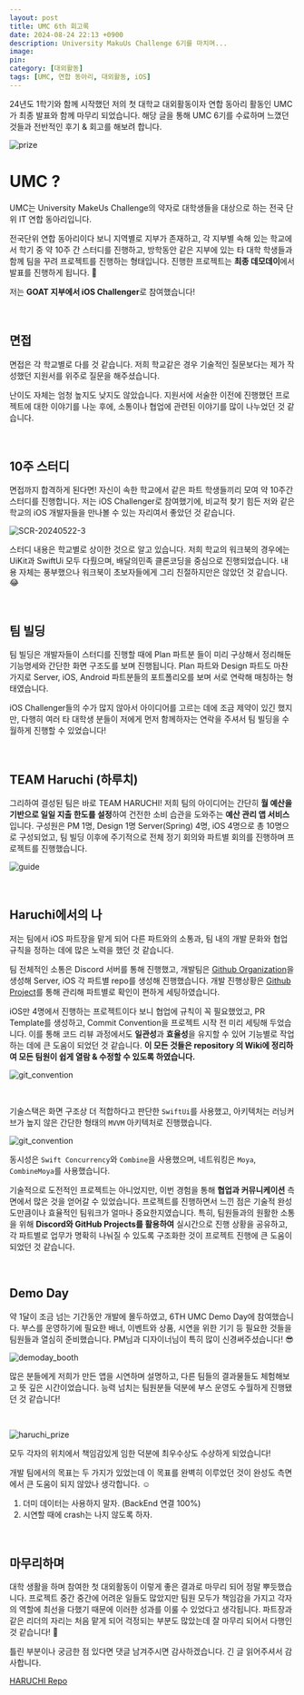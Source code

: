 ```yaml
---
layout: post
title: UMC 6th 회고록
date: 2024-08-24 22:13 +0900
description: University MakuUs Challenge 6기를 마치며...
image:
pin:
category: [대외활동]
tags: [UMC, 연합 동아리, 대외활동, iOS]
---
```


24년도 1학기와 함께 시작했던 저의 첫 대학교 대외활동이자 연합 동아리 활동인 UMC가 최종 발표와 함께 마무리 되었습니다. 해당 글을 통해 UMC 6기를 수료하며 느꼈던 것들과 전반적인 후기 & 회고를 해보려 합니다. 

![prize](/assets/img/posts/20240825/haruchi_all.jpg)

# UMC ?

UMC는 University MakeUs Challenge의 약자로 대학생들을 대상으로 하는 전국 단위 IT 연합 동아리입니다.

전국단위 연합 동아리이다 보니 지역별로 지부가 존재하고, 각 지부별 속해 있는 학교에서 학기 중 약 10주 간 스터디를 진행하고, 방학동안 같은 지부에 있는 타 대학 학생들과 함께 팀을 꾸려 프로젝트를 진행하는 형태입니다. 진행한 프로젝트는 **최종 데모데이**에서 발표를 진행하게 됩니다. 🥳

저는 **GOAT 지부에서 iOS Challenger**로 참여했습니다!

<br>



## 면접

면접은 각 학교별로 다를 것 같습니다. 저희 학교같은 경우 기술적인 질문보다는 제가 작성했던 지원서를 위주로 질문을 해주셨습니다.

난이도 자체는 엄청 높지도 낮지도 않았습니다. 지원서에 서술한 이전에 진행했던 프로젝트에 대한 이야기를 나눈 후에, 소통이나 협업에 관련된 이야기를 많이 나누었던 것 같습니다.

<br>



## 10주 스터디

면접까지 합격하게 된다면! 자신이 속한 학교에서 같은 파트 학생들끼리 모여 약 10주간 스터디를 진행합니다. 저는 iOS Challenger로 참여했기에, 비교적 찾기 힘든 저와 같은 학교의 iOS 개발자들을 만나볼 수 있는 자리여서 좋았던 것 같습니다. 

![SCR-20240522-3](/assets/img/posts/20240825/workbook.png)

스터디 내용은 학교별로 상이한 것으로 알고 있습니다. 저희 학교의 워크북의 경우에는 UiKit과 SwiftUi 모두 다뤘으며, 배달의민족 클론코딩을 중심으로 진행되었습니다. 내용 자체는 풍부했으나 워크북이 초보자들에게 그리 친절하지만은 않았던 것 같습니다. 😂

<br>



## 팀 빌딩

팀 빌딩은 개발자들이 스터디를 진행할 때에 Plan 파트분 들이 미리 구상해서 정리해둔 기능명세와 간단한 화면 구조도를 보며 진행됩니다. Plan 파트와 Design 파트도 마찬가지로 Server, iOS, Android 파트분들의 포트폴리오를 보며 서로 연락해 매칭하는 형태였습니다. 

iOS Challenger들의 수가 많지 않아서 아이디어를 고르는 데에 조금 제약이 있긴 했지만, 다행히 여러 타 대학생 분들이 저에게 먼저 함께하자는 연락을 주셔서 팀 빌딩을 수월하게 진행할 수 있었습니다! 

<br>



## TEAM Haruchi (하루치)

그리하여 결성된 팀은 바로 TEAM HARUCHI! 저희 팀의 아이디어는 간단히 **월 예산을 기반으로 일일 지출 한도를 설정**하여 건전한 소비 습관을 도와주는 **예산 관리 앱 서비스**입니다. 구성원은 PM 1명, Design 1명 Server(Spring) 4명, iOS 4명으로 총 10명으로 구성되었고, 팀 빌딩 이후에 주기적으로 전체 정기 회의와 파트별 회의를 진행하며 프로젝트를 진행했습니다.

![guide](/assets/img/posts/20240825/haruchi_guide.png)

<br>



## Haruchi에서의 나

저는 팀에서 iOS 파트장을 맡게 되어 다른 파트와의 소통과, 팀 내의 개발 문화와 협업 규칙을 정하는 데에 많은 노력을 했던 것 같습니다. 

팀 전체적인 소통은 Discord 서버를 통해 진행했고, 개발팀은 [Github Organization](https://github.com/Team-Haruchi)을 생성해 Server, iOS 각 파트별 repo를 생성해 진행했습니다. 개발 진행상황은 [Github Project](https://github.com/orgs/Team-Haruchi/projects/1)를 통해 관리해 파트별로 확인이 편하게 세팅하였습니다.

iOS만 4명에서 진행하는 프로젝트이다 보니 협업에 규칙이 꼭 필요했었고, PR Template를 생성하고, Commit Convention을 프로젝트 시작 전 미리 세팅해 두었습니다. 이를 통해 코드 리뷰 과정에서도 **일관성**과 **효율성**을 유지할 수 있어 기능별로 작업하는 데에 큰 도움이 되었던 것 같습니다. **이 모든 것들은 repository 의 Wiki에 정리하여 모든 팀원이 쉽게 열람 & 수정할 수 있도록 하였습니다.**

![git_convention](/assets/img/posts/20240825/git_convention.png)

<br>

기술스택은 화면 구조상 더 적합하다고 판단한 `SwiftUi`를 사용했고, 아키텍처는 러닝커브가 높지 않은 간단한 형태의 `MVVM` 아키텍처로 진행했습니다. 

![git_convention](/assets/img/posts/20240825/mvvm.png)



동시성은 `Swift Concurrency`와 `Combine`을 사용했으며, 네트워킹은 `Moya`, `CombineMoya`를 사용했습니다.



기술적으로 도전적인 프로젝트는 아니었지만, 이번 경험을 통해 **협업과 커뮤니케이션** 측면에서 많은 것을 얻어갈 수 있었습니다. 프로젝트를 진행하면서 느낀 점은 기술적 완성도만큼이나 효율적인 팀워크가 얼마나 중요한지였습니다. 특히, 팀원들과의 원활한 소통을 위해 **Discord와 GitHub Projects를 활용하여** 실시간으로 진행 상황을 공유하고, 각 파트별로 업무가 명확히 나눠질 수 있도록 구조화한 것이 프로젝트 진행에 큰 도움이 되었던 것 같습니다.

<br>



## Demo Day

약 1달이 조금 넘는 기간동안 개발에 몰두하였고, 6TH UMC Demo Day에 참여했습니다. 부스를 운영하기에 필요한 배너, 이벤트와 상품, 시연을 위한 기기 등 필요한 것들을 팀원들과 열심히 준비했습니다. PM님과 디자이너님이 특히 많이 신경써주셨습니다! 😎

![demoday_booth](/assets/img/posts/20240825/demoday_booth.png)

많은 분들에게 저희가 만든 앱을 시연하며 설명하고, 다른 팀들의 결과물들도 체험해보고 뜻 깊은 시간이었습니다. 능력 넘치는 팀원분들 덕분에 부스 운영도 수월하게 진행됐던 것 같습니다!

<br>

![haruchi_prize](/assets/img/posts/20240825/haruchi_prize.jpg)

모두 각자의 위치에서 책임감있게 임한 덕분에 최우수상도 수상하게 되었습니다!

개발 팀에서의 목표는 두 가지가 있었는데 이 목표를 완벽히 이루었던 것이 완성도 측면에서 큰 도움이 되지 않았나 생각합니다. ☺️

1. 더미 데이터는 사용하지 말자. (BackEnd 연결 100%)
2. 시연할 때에 crash는 나지 않도록 하자.

<br>



## 마무리하며

대학 생활을 하며 참여한 첫 대외활동이 이렇게 좋은 결과로 마무리 되어 정말 뿌듯했습니다. 프로젝트 중간 중간에 어려운 일들도 많았지만 팀원 모두가 책임감을 가지고 각자의 역할에 최선을 다했기 때문에 이러한 성과를 이룰 수 있었다고 생각됩니다. 파트장과 같은 리더의 자리는 처음 맡게 되어 걱정되는 부분도 많았는데 잘 마무리 되어서 다행인 것 같습니다! 🥹

틀린 부분이나 궁금한 점 있다면 댓글 남겨주시면 감사하겠습니다.  긴 글 읽어주셔서 감사합니다.

[HARUCHI Repo](https://github.com/Team-Haruchi/HARUCHI_iOS)
